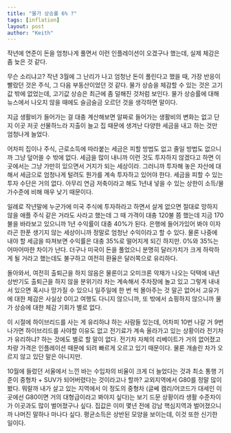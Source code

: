 ```yaml
---
title: "물가 상승률 6% ?"
tags: [inflation]
layout: post
author: "Keith"
---
```


작년에 연준이 돈을 엄청나게 풀면서 이런 인플레이션이 오겠구나 했는데, 실제 체감은 좀 늦은 것 같다.

무슨 소리냐고? 작년 3월에 그 난리가 나고 엄청난 돈이 풀린다고 했을 때, 가장 반응이 빨랐던 것은 주식, 그 다음 부동산이었던 것 같다. 물가 상승을 체감할 수 있는 것은 고기값 밖에 없었는데, 고기값 상승은 최근에 좀 덜해진 것처럼 보인다. 물가 상승률에 대해 뉴스에서 나오지 않을 때에도 슬금슬금 오르던 것을 생각하면 말이다.

지금 생활비가 들어가는 걸 대충 계산해보면 알짜로 들어가는 생활비의 변화는 없고 단지 이곳 저곳 선물하느라 지출이 늘고 집 때문에 생겨난 다양한 세금을 내고 하는 것만 엄청나게 늘었다.

어차피 집이나 주식, 근로소득에 따라붙는 세금은 피할 방법도 없고 줄일 방법도 없으니까 그냥 덮어쓸 수 밖에 없다. 세금을 많이 내니까 이런 것도 투자하지 않겠다고 하면 이 곳에서는 그냥 가만히 있으면서 거지가 되는 세상이라. 그러니까 투자해 놓은 자산에 대해서 세금으로 엄청나게 털려도 뭔가를 계속 투자하고 있어야 한다. 세금을 피할 수 있는 투자 수단은 거의 없다. 아무리 연금 저축이라고 해도 1년내 넣을 수 있는 상한이 소득/물가수준에 비해 매우 낮기 때문이다.

일례로 작년말에 누군가에 미국 주식에 투자하라고 하면서 살게 없으면 절대로 망하지 않을 애플 주식 같은 거라도 사라고 했는데 그 때 가격이 대충 120불 쯤 했는데 지금 170불을 바라보고 있으니까 1년 수익률이 대충 40%가 된다. 은행에 들어가있어 봐야 이자라곤 한푼 생기지 않는 세상이니까 정말로 엄청난 수익이라고 할 수 있다. 물론 나중에 내야 할 세금을 따져보면 수익률은 대충 35%로 떨어지게 되긴 하지만. 0%와 35%는 어마어마한 차이가 난다. 더구나 미국이 돈을 풀었으니 분명히 달러가치가 크게 하락하게 될 거라고 했는데도 불구하고 여전히 환율은 달러쪽으로 유리하다.

돌아와서, 여전히 출퇴근을 하지 않음은 물론이고 오미크론 악재가 나오는 덕택에 내년 상반기도 출퇴근을 하지 않을 분위기라 차는 계속해서 주차장에 놀고 있고 그렇게 내내 서 있으면 혹시나 망가질 수 있으니 일주일에 한 번 씩 몰아주는 것 말곤 없어서 고유가에 대한 체감은 사실상 0이고 여행도 다니지 않으니까, 또 밖에서 쇼핑하지 않으니까 물가 상승에 대한 체감 기회가 별로 없다.

이 시절에 하이브리드를 사는 게 유리하냐 하는 사람들 있는데, 어차피 10번 나갈 거 9번 나가면 하이브리드를 사야할 이유도 없고 전기료가 계속 올라가고 있는 상황이라 전기차가 유리하냐? 하는 것에도 별로 할 말이 없다. 전기차 자체의 리베이트가 거의 없어졌고 차량 가격은 인플레이션 때문에 되려 빠르게 오르고 있기 때문이다. 물론 개솔린 차가 오르지 않고 있단 말은 아니지만.

10월에 들렀던 서울에서 느낀 바는 수입차의 비율이 크게 더 늘었다는 것과 최소 통행 기준이 중형차 + SUV가 되어버렸다는 것이라고나 할까? 교외지역에서 G80를 정말 많이 봤다. 뭐랄까 내가 살고 있는 지역에서 이 정도의 중형차 (글쎄 캠리/어코드가 대세인 이곳에선 G80이면 거의 대형급이라고 봐야지 싶다)는 보기 드문 상황이라 생활 수준차이가 이곳과도 많이 벌어졌구나 싶다. 집값은 이미 몇년 전에 강남 핵심지역과 벌어졌으니까 나머진 말하나 마나다 싶다. 평균소득은 상반된 모양을 보이는데, 이것 또한 신기한 일이다.

